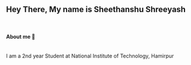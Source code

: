 <h2> Hey There, My name is Sheethanshu Shreeyash </h2> <br>
<h4> About me 💫 </h4> <br>
I am a 2nd year Student at National Institute of Technology, Hamirpur <br>
